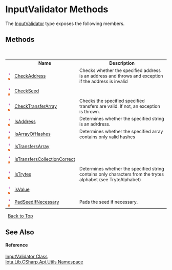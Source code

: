 # InputValidator Methods
 

The <a href="T_Iota_Lib_CSharp_Api_Utils_InputValidator">InputValidator</a> type exposes the following members.


## Methods
&nbsp;<table><tr><th></th><th>Name</th><th>Description</th></tr><tr><td>![Public method](media/pubmethod.gif "Public method")![Static member](media/static.gif "Static member")</td><td><a href="M_Iota_Lib_CSharp_Api_Utils_InputValidator_CheckAddress">CheckAddress</a></td><td>
Checks whether the specified address is an address and throws and exception if the address is invalid</td></tr><tr><td>![Public method](media/pubmethod.gif "Public method")![Static member](media/static.gif "Static member")</td><td><a href="M_Iota_Lib_CSharp_Api_Utils_InputValidator_CheckSeed">CheckSeed</a></td><td /></tr><tr><td>![Public method](media/pubmethod.gif "Public method")![Static member](media/static.gif "Static member")</td><td><a href="M_Iota_Lib_CSharp_Api_Utils_InputValidator_CheckTransferArray">CheckTransferArray</a></td><td>
Checks the specified specified transfers are valid. If not, an exception is thrown.</td></tr><tr><td>![Public method](media/pubmethod.gif "Public method")![Static member](media/static.gif "Static member")</td><td><a href="M_Iota_Lib_CSharp_Api_Utils_InputValidator_IsAddress">IsAddress</a></td><td>
Determines whether the specified string is an adrdress.</td></tr><tr><td>![Public method](media/pubmethod.gif "Public method")![Static member](media/static.gif "Static member")</td><td><a href="M_Iota_Lib_CSharp_Api_Utils_InputValidator_IsArrayOfHashes">IsArrayOfHashes</a></td><td>
Determines whether the specified array contains only valid hashes</td></tr><tr><td>![Public method](media/pubmethod.gif "Public method")![Static member](media/static.gif "Static member")</td><td><a href="M_Iota_Lib_CSharp_Api_Utils_InputValidator_IsTransfersArray">IsTransfersArray</a></td><td /></tr><tr><td>![Public method](media/pubmethod.gif "Public method")![Static member](media/static.gif "Static member")</td><td><a href="M_Iota_Lib_CSharp_Api_Utils_InputValidator_IsTransfersCollectionCorrect">IsTransfersCollectionCorrect</a></td><td /></tr><tr><td>![Public method](media/pubmethod.gif "Public method")![Static member](media/static.gif "Static member")</td><td><a href="M_Iota_Lib_CSharp_Api_Utils_InputValidator_IsTrytes">IsTrytes</a></td><td>
Determines whether the specified string contains only characters from the trytes alphabet (see TryteAlphabet)</td></tr><tr><td>![Public method](media/pubmethod.gif "Public method")![Static member](media/static.gif "Static member")</td><td><a href="M_Iota_Lib_CSharp_Api_Utils_InputValidator_isValue">isValue</a></td><td /></tr><tr><td>![Public method](media/pubmethod.gif "Public method")![Static member](media/static.gif "Static member")</td><td><a href="M_Iota_Lib_CSharp_Api_Utils_InputValidator_PadSeedIfNecessary">PadSeedIfNecessary</a></td><td>
Pads the seed if necessary.</td></tr></table>&nbsp;
<a href="#inputvalidator-methods">Back to Top</a>

## See Also


#### Reference
<a href="T_Iota_Lib_CSharp_Api_Utils_InputValidator">InputValidator Class</a><br /><a href="N_Iota_Lib_CSharp_Api_Utils">Iota.Lib.CSharp.Api.Utils Namespace</a><br />